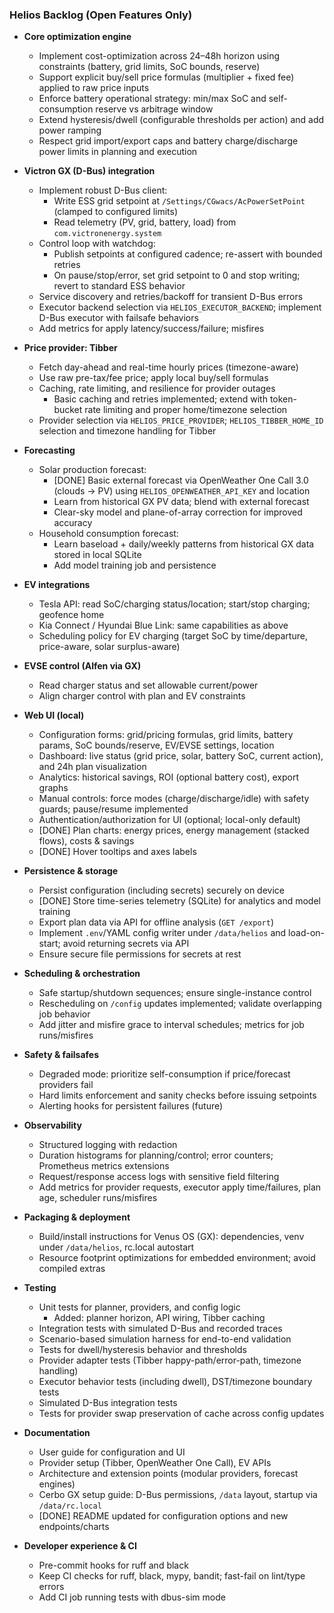 ### Helios Backlog (Open Features Only)

- **Core optimization engine**
  - Implement cost-optimization across 24–48h horizon using constraints (battery, grid limits, SoC bounds, reserve)
  - Support explicit buy/sell price formulas (multiplier + fixed fee) applied to raw price inputs
  - Enforce battery operational strategy: min/max SoC and self-consumption reserve vs arbitrage window
  - Extend hysteresis/dwell (configurable thresholds per action) and add power ramping
  - Respect grid import/export caps and battery charge/discharge power limits in planning and execution
  

- **Victron GX (D-Bus) integration**
  - Implement robust D-Bus client:
    - Write ESS grid setpoint at `/Settings/CGwacs/AcPowerSetPoint` (clamped to configured limits)
    - Read telemetry (PV, grid, battery, load) from `com.victronenergy.system`
  - Control loop with watchdog:
    - Publish setpoints at configured cadence; re-assert with bounded retries
    - On pause/stop/error, set grid setpoint to 0 and stop writing; revert to standard ESS behavior
  - Service discovery and retries/backoff for transient D-Bus errors
  - Executor backend selection via `HELIOS_EXECUTOR_BACKEND`; implement D-Bus executor with failsafe behaviors
  - Add metrics for apply latency/success/failure; misfires

- **Price provider: Tibber**
  - Fetch day-ahead and real-time hourly prices (timezone-aware)
  - Use raw pre-tax/fee price; apply local buy/sell formulas
  - Caching, rate limiting, and resilience for provider outages
    - Basic caching and retries implemented; extend with token-bucket rate limiting and proper home/timezone selection
  - Provider selection via `HELIOS_PRICE_PROVIDER`; `HELIOS_TIBBER_HOME_ID` selection and timezone handling for Tibber

- **Forecasting**
  - Solar production forecast:
    - [DONE] Basic external forecast via OpenWeather One Call 3.0 (clouds → PV) using `HELIOS_OPENWEATHER_API_KEY` and location
    - Learn from historical GX PV data; blend with external forecast
    - Clear-sky model and plane-of-array correction for improved accuracy
  - Household consumption forecast:
    - Learn baseload + daily/weekly patterns from historical GX data stored in local SQLite
    - Add model training job and persistence

- **EV integrations**
  - Tesla API: read SoC/charging status/location; start/stop charging; geofence home
  - Kia Connect / Hyundai Blue Link: same capabilities as above
  - Scheduling policy for EV charging (target SoC by time/departure, price-aware, solar surplus-aware)

- **EVSE control (Alfen via GX)**
  - Read charger status and set allowable current/power
  - Align charger control with plan and EV constraints

- **Web UI (local)**
  - Configuration forms: grid/pricing formulas, grid limits, battery params, SoC bounds/reserve, EV/EVSE settings, location
  - Dashboard: live status (grid price, solar, battery SoC, current action), and 24h plan visualization
  - Analytics: historical savings, ROI (optional battery cost), export graphs
  - Manual controls: force modes (charge/discharge/idle) with safety guards; pause/resume implemented
  - Authentication/authorization for UI (optional; local-only default)
  - [DONE] Plan charts: energy prices, energy management (stacked flows), costs & savings
  - [DONE] Hover tooltips and axes labels

- **Persistence & storage**
  - Persist configuration (including secrets) securely on device
  - [DONE] Store time-series telemetry (SQLite) for analytics and model training
  - Export plan data via API for offline analysis (`GET /export`)
  - Implement `.env`/YAML config writer under `/data/helios` and load-on-start; avoid returning secrets via API
  - Ensure secure file permissions for secrets at rest

- **Scheduling & orchestration**
  - Safe startup/shutdown sequences; ensure single-instance control
  - Rescheduling on `/config` updates implemented; validate overlapping job behavior
  - Add jitter and misfire grace to interval schedules; metrics for job runs/misfires

- **Safety & failsafes**
  - Degraded mode: prioritize self-consumption if price/forecast providers fail
  - Hard limits enforcement and sanity checks before issuing setpoints
  - Alerting hooks for persistent failures (future)

- **Observability**
  - Structured logging with redaction
  - Duration histograms for planning/control; error counters; Prometheus metrics extensions
  - Request/response access logs with sensitive field filtering
  - Add metrics for provider requests, executor apply time/failures, plan age, scheduler runs/misfires

- **Packaging & deployment**
  - Build/install instructions for Venus OS (GX): dependencies, venv under `/data/helios`, rc.local autostart
  - Resource footprint optimizations for embedded environment; avoid compiled extras

- **Testing**
  - Unit tests for planner, providers, and config logic
    - Added: planner horizon, API wiring, Tibber caching
  - Integration tests with simulated D-Bus and recorded traces
  - Scenario-based simulation harness for end-to-end validation
  - Tests for dwell/hysteresis behavior and thresholds
  - Provider adapter tests (Tibber happy-path/error-path, timezone handling)
  - Executor behavior tests (including dwell), DST/timezone boundary tests
  - Simulated D-Bus integration tests
  - Tests for provider swap preservation of cache across config updates

- **Documentation**
  - User guide for configuration and UI
  - Provider setup (Tibber, OpenWeather One Call), EV APIs
  - Architecture and extension points (modular providers, forecast engines)
  - Cerbo GX setup guide: D-Bus permissions, `/data` layout, startup via `/data/rc.local`
  - [DONE] README updated for configuration options and new endpoints/charts

- **Developer experience & CI**
  - Pre-commit hooks for ruff and black
  - Keep CI checks for ruff, black, mypy, bandit; fast-fail on lint/type errors
  - Add CI job running tests with dbus-sim mode